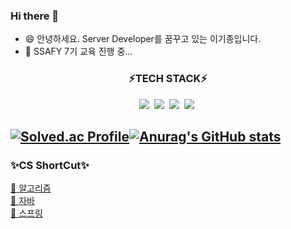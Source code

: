 ### Hi there 👋
- 😄 안녕하세요. Server Developer를 꿈꾸고 있는 이기종입니다.
- 🌱 SSAFY 7기 교육 진행 중...   
<h3 align="center">⚡TECH STACK⚡</h3>
<p align="center">
   <img src="https://img.shields.io/badge/Java-007396?style=flat-square&logo=Java&logoColor=white"/></a>&nbsp 
   <img src="https://img.shields.io/badge/JavaScript-f7df1e?style=flat-square&logo=JavaScript&logoColor=white"/></a>&nbsp 
   <img src="https://img.shields.io/badge/Spring-6db33f?style=flat-square&logo=Spring&logoColor=white"/></a>&nbsp 
   <img src="https://img.shields.io/badge/MySQL-4479a1?style=flat-square&logo=MySQL&logoColor=white"/></a>&nbsp 
   
[![Solved.ac Profile](http://mazassumnida.wtf/api/v2/generate_badge?boj=rl00822)](https://solved.ac/rl00822/)[![Anurag's GitHub stats](https://github-readme-stats.vercel.app/api?username=LeeKiJong)](https://github.com/LeeKiJong/github-readme-stats)
---

### ✨CS ShortCut✨
[📕 알고리즘](https://github.com/LeeKiJong/CS_Study/blob/main/Algorithm/README.md)  
[📗 자바](https://github.com/LeeKiJong/CS_Study/blob/main/Java/README.md)  
[📘 스프링](https://github.com/LeeKiJong/CS_Study/blob/main/Spring/README.md)  

<!--
**LeeKiJong/LeeKiJong** is a ✨ _special_ ✨ repository because its `README.md` (this file) appears on your GitHub profile.

Here are some ideas to get you started:

- 🔭 I’m currently working on ...
- 🌱 I’m currently learning ...
- 👯 I’m looking to collaborate on ...
- 🤔 I’m looking for help with ...
- 💬 Ask me about ...
- 📫 How to reach me: ...
- 😄 Pronouns: ...
- ⚡ Fun fact: ...
-->
